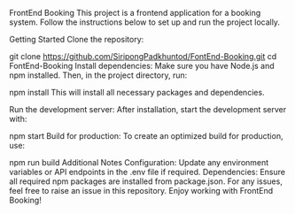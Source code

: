 FrontEnd Booking
This project is a frontend application for a booking system. Follow the instructions below to set up and run the project locally.

Getting Started
Clone the repository:


git clone https://github.com/SiripongPadkhuntod/FontEnd-Booking.git
cd FontEnd-Booking
Install dependencies: Make sure you have Node.js and npm installed. Then, in the project directory, run:

npm install
This will install all necessary packages and dependencies.

Run the development server: After installation, start the development server with:


npm start
Build for production: To create an optimized build for production, use:


npm run build
Additional Notes
Configuration: Update any environment variables or API endpoints in the .env file if required.
Dependencies: Ensure all required npm packages are installed from package.json.
For any issues, feel free to raise an issue in this repository. Enjoy working with FrontEnd Booking!